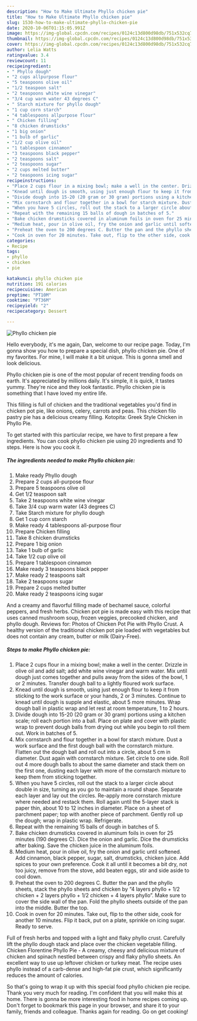 ```yaml
---
description: "How to Make Ultimate Phyllo chicken pie"
title: "How to Make Ultimate Phyllo chicken pie"
slug: 1530-how-to-make-ultimate-phyllo-chicken-pie
date: 2020-10-06T01:15:05.991Z
image: https://img-global.cpcdn.com/recipes/0124c13d800d98db/751x532cq70/phyllo-chicken-pie-recipe-main-photo.jpg
thumbnail: https://img-global.cpcdn.com/recipes/0124c13d800d98db/751x532cq70/phyllo-chicken-pie-recipe-main-photo.jpg
cover: https://img-global.cpcdn.com/recipes/0124c13d800d98db/751x532cq70/phyllo-chicken-pie-recipe-main-photo.jpg
author: Lelia Watts
ratingvalue: 3.4
reviewcount: 11
recipeingredient:
- " Phyllo dough"
- "2 cups allpurpose flour"
- "5 teaspoons olive oil"
- "1/2 teaspoon salt"
- "2 teaspoons white wine vinegar"
- "3/4 cup warm water 43 degrees C"
- " Starch mixture for phyllo dough"
- "1 cup corn starch"
- "4 tablespoons allpurpose flour"
- " Chicken filling"
- "8 chicken drumsticks"
- "1 big onion"
- "1 bulb of garlic"
- "1/2 cup olive oil"
- "1 tablespoon cinnamon"
- "3 teaspoons black pepper"
- "2 teaspoons salt"
- "2 teaspoons sugar"
- "2 cups melted butter"
- "2 teaspoons icing sugar"
recipeinstructions:
- "Place 2 cups flour in a mixing bowl; make a well in the center. Drizzle in olive oil and add salt; add white wine vinegar and warm water. Mix until dough just comes together and pulls away from the sides of the bowl, 1 or 2 minutes. Transfer dough ball to a lightly floured work surface."
- "Knead until dough is smooth, using just enough flour to keep it from sticking to the work surface or your hands, 2 or 3 minutes. Continue to knead until dough is supple and elastic, about 5 more minutes. Wrap dough ball in plastic wrap and let rest at room temperature, 1 to 2 hours."
- "Divide dough into 15-20 (20 gram or 30 gram) portions using a kitchen scale; roll each portion into a ball. Place on plate and cover with plastic wrap to prevent dough balls from drying out while you begin to roll them out. Work in batches of 5."
- "Mix cornstarch and flour together in a bowl for starch mixture. Dust a work surface and the first dough ball with the cornstarch mixture. Flatten out the dough ball and roll out into a circle, about 5 cm in diameter. Dust again with cornstarch mixture. Set circle to one side. Roll out 4 more dough balls to about the same diameter and stack them on the first one, dusting each layer with more of the cornstarch mixture to keep them from sticking together."
- "When you have 5 circles, roll out the stack to a larger circle about double in size, turning as you go to maintain a round shape. Separate each layer and lay out the circles. Re-apply more cornstarch mixture where needed and restack them. Roll again until the 5-layer stack is paper thin, about 10 to 12 inches in diameter. Place on a sheet of parchment paper; top with another piece of parchment. Gently roll up the dough; wrap in plastic wrap. Refrigerate."
- "Repeat with the remaining 15 balls of dough in batches of 5."
- "Bake chicken drumsticks covered in aluminum foils in oven for 25 minutes (190 degrees C). Dice the onion and garlic. Dice the drumsticks after baking. Save the chicken juice in the aluminum foils."
- "Medium heat, pour in olive oil, fry the onion and garlic until softened. Add cinnamon, black pepper, sugar, salt, drumsticks, chicken juice. Add spices to your own preference. Cook it all until it becomes a bit dry, not too juicy, remove from the stove, add beaten eggs, stir and side aside to cool down."
- "Preheat the oven to 200 degrees C. Butter the pan and the phyllo sheets, stack the phyllo sheets and chicken by “4 layers phyllo + 1/2 chicken + 2 layers phyllo + 1/2 chicken + 4 layers phyllo”. Make sure to cover the side wall of the pan. Fold the phyllo sheets outside of the pan into the middle. Butter the top."
- "Cook in oven for 20 minutes. Take out, flip to the other side, cook for another 10 minutes. Flip it back, put on a plate, sprinkle on icing sugar. Ready to serve."
categories:
- Recipe
tags:
- phyllo
- chicken
- pie

katakunci: phyllo chicken pie 
nutrition: 191 calories
recipecuisine: American
preptime: "PT10M"
cooktime: "PT36M"
recipeyield: "2"
recipecategory: Dessert

---
```



![Phyllo chicken pie](https://img-global.cpcdn.com/recipes/0124c13d800d98db/751x532cq70/phyllo-chicken-pie-recipe-main-photo.jpg)

Hello everybody, it's me again, Dan, welcome to our recipe page. Today, I'm gonna show you how to prepare a special dish, phyllo chicken pie. One of my favorites. For mine, I will make it a bit unique. This is gonna smell and look delicious.

Phyllo chicken pie is one of the most popular of recent trending foods on earth. It's appreciated by millions daily. It's simple, it is quick, it tastes yummy. They're nice and they look fantastic. Phyllo chicken pie is something that I have loved my entire life.

This filling is full of chicken and the traditional vegetables you&#39;d find in chicken pot pie, like onions, celery, carrots and peas. This chicken filo pastry pie has a delicious creamy filling. Kotopita: Greek Style Chicken in Phyllo Pie.


To get started with this particular recipe, we have to first prepare a few ingredients. You can cook phyllo chicken pie using 20 ingredients and 10 steps. Here is how you cook it.

<!--inarticleads1-->

##### The ingredients needed to make Phyllo chicken pie:

1. Make ready  Phyllo dough
1. Prepare 2 cups all-purpose flour
1. Prepare 5 teaspoons olive oil
1. Get 1/2 teaspoon salt
1. Take 2 teaspoons white wine vinegar
1. Take 3/4 cup warm water (43 degrees C)
1. Take  Starch mixture for phyllo dough
1. Get 1 cup corn starch
1. Make ready 4 tablespoons all-purpose flour
1. Prepare  Chicken filling
1. Take 8 chicken drumsticks
1. Prepare 1 big onion
1. Take 1 bulb of garlic
1. Take 1/2 cup olive oil
1. Prepare 1 tablespoon cinnamon
1. Make ready 3 teaspoons black pepper
1. Make ready 2 teaspoons salt
1. Take 2 teaspoons sugar
1. Prepare 2 cups melted butter
1. Make ready 2 teaspoons icing sugar


And a creamy and flavorful filling made of bechamel sauce, colorful peppers, and fresh herbs. Chicken pot pie is made easy with this recipe that uses canned mushroom soup, frozen veggies, precooked chicken, and phyllo dough. Reviews for: Photos of Chicken Pot Pie with Phyllo Crust. A healthy version of the traditional chicken pot pie loaded with vegetables but does not contain any cream, butter or milk (Dairy-Free). 

<!--inarticleads2-->

##### Steps to make Phyllo chicken pie:

1. Place 2 cups flour in a mixing bowl; make a well in the center. Drizzle in olive oil and add salt; add white wine vinegar and warm water. Mix until dough just comes together and pulls away from the sides of the bowl, 1 or 2 minutes. Transfer dough ball to a lightly floured work surface.
1. Knead until dough is smooth, using just enough flour to keep it from sticking to the work surface or your hands, 2 or 3 minutes. Continue to knead until dough is supple and elastic, about 5 more minutes. Wrap dough ball in plastic wrap and let rest at room temperature, 1 to 2 hours.
1. Divide dough into 15-20 (20 gram or 30 gram) portions using a kitchen scale; roll each portion into a ball. Place on plate and cover with plastic wrap to prevent dough balls from drying out while you begin to roll them out. Work in batches of 5.
1. Mix cornstarch and flour together in a bowl for starch mixture. Dust a work surface and the first dough ball with the cornstarch mixture. Flatten out the dough ball and roll out into a circle, about 5 cm in diameter. Dust again with cornstarch mixture. Set circle to one side. Roll out 4 more dough balls to about the same diameter and stack them on the first one, dusting each layer with more of the cornstarch mixture to keep them from sticking together.
1. When you have 5 circles, roll out the stack to a larger circle about double in size, turning as you go to maintain a round shape. Separate each layer and lay out the circles. Re-apply more cornstarch mixture where needed and restack them. Roll again until the 5-layer stack is paper thin, about 10 to 12 inches in diameter. Place on a sheet of parchment paper; top with another piece of parchment. Gently roll up the dough; wrap in plastic wrap. Refrigerate.
1. Repeat with the remaining 15 balls of dough in batches of 5.
1. Bake chicken drumsticks covered in aluminum foils in oven for 25 minutes (190 degrees C). Dice the onion and garlic. Dice the drumsticks after baking. Save the chicken juice in the aluminum foils.
1. Medium heat, pour in olive oil, fry the onion and garlic until softened. Add cinnamon, black pepper, sugar, salt, drumsticks, chicken juice. Add spices to your own preference. Cook it all until it becomes a bit dry, not too juicy, remove from the stove, add beaten eggs, stir and side aside to cool down.
1. Preheat the oven to 200 degrees C. Butter the pan and the phyllo sheets, stack the phyllo sheets and chicken by “4 layers phyllo + 1/2 chicken + 2 layers phyllo + 1/2 chicken + 4 layers phyllo”. Make sure to cover the side wall of the pan. Fold the phyllo sheets outside of the pan into the middle. Butter the top.
1. Cook in oven for 20 minutes. Take out, flip to the other side, cook for another 10 minutes. Flip it back, put on a plate, sprinkle on icing sugar. Ready to serve.


Full of fresh herbs and topped with a light and flaky phyllo crust. Carefully lift the phyllo dough stack and place over the chicken vegetable filling. Chicken Florentine Phyllo Pie - A creamy, cheesy and delicious mixture of chicken and spinach nestled between crispy and flaky phyllo sheets. An excellent way to use up leftover chicken or turkey meat. The recipe uses phyllo instead of a carb-dense and high-fat pie crust, which significantly reduces the amount of calories. 

So that's going to wrap it up with this special food phyllo chicken pie recipe. Thank you very much for reading. I'm confident that you will make this at home. There is gonna be more interesting food in home recipes coming up. Don't forget to bookmark this page in your browser, and share it to your family, friends and colleague. Thanks again for reading. Go on get cooking!

